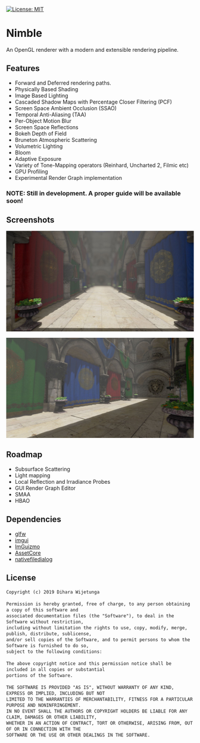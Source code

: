 [![License: MIT](https://img.shields.io/packagist/l/doctrine/orm.svg)](https://opensource.org/licenses/MIT)

# Nimble
An OpenGL renderer with a modern and extensible rendering pipeline.

## Features
* Forward and Deferred rendering paths.
* Physically Based Shading
* Image Based Lighting
* Cascaded Shadow Maps with Percentage Closer Filtering (PCF)
* Screen Space Ambient Occlusion (SSAO)
* Temporal Anti-Aliasing (TAA)
* Per-Object Motion Blur
* Screen Space Reflections
* Bokeh Depth of Field
* Bruneton Atmospheric Scattering
* Volumetric Lighting
* Bloom
* Adaptive Exposure
* Variety of Tone-Mapping operators (Reinhard, Uncharted 2, Filmic etc)
* GPU Profiling
* Experimental Render Graph implementation

### NOTE: Still in development. A proper guide will be available soon!

## Screenshots

![Nimble](data/main_1.jpg)

![Nimble](data/main_2.jpg)

## Roadmap

* Subsurface Scattering
* Light mapping
* Local Reflection and Irradiance Probes
* GUI Render Graph Editor
* SMAA
* HBAO

## Dependencies
* [glfw](https://github.com/glfw/glfw)
* [imgui](https://github.com/ocornut/imgui)
* [ImGuizmo](https://github.com/CedricGuillemet/ImGuizmo)
* [AssetCore](https://github.com/diharaw/AssetCore) 
* [nativefiledialog](https://github.com/mlabbe/nativefiledialog)

## License
```
Copyright (c) 2019 Dihara Wijetunga

Permission is hereby granted, free of charge, to any person obtaining a copy of this software and 
associated documentation files (the "Software"), to deal in the Software without restriction, 
including without limitation the rights to use, copy, modify, merge, publish, distribute, sublicense,
and/or sell copies of the Software, and to permit persons to whom the Software is furnished to do so, 
subject to the following conditions:

The above copyright notice and this permission notice shall be included in all copies or substantial
portions of the Software.

THE SOFTWARE IS PROVIDED "AS IS", WITHOUT WARRANTY OF ANY KIND, EXPRESS OR IMPLIED, INCLUDING BUT NOT 
LIMITED TO THE WARRANTIES OF MERCHANTABILITY, FITNESS FOR A PARTICULAR PURPOSE AND NONINFRINGEMENT. 
IN NO EVENT SHALL THE AUTHORS OR COPYRIGHT HOLDERS BE LIABLE FOR ANY CLAIM, DAMAGES OR OTHER LIABILITY,
WHETHER IN AN ACTION OF CONTRACT, TORT OR OTHERWISE, ARISING FROM, OUT OF OR IN CONNECTION WITH THE 
SOFTWARE OR THE USE OR OTHER DEALINGS IN THE SOFTWARE.
```
